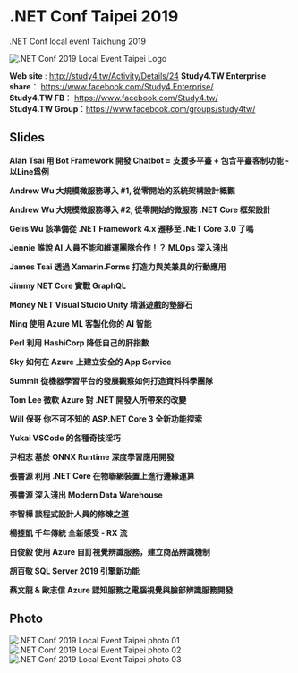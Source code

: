 # .NET Conf Taipei 2019

.NET Conf local event Taichung 2019

![.NET Conf 2019 Local Event Taipei Logo](https://distudio.blob.core.windows.net/study4tw/1569243752.13771.png)

**Web site** : http://study4.tw/Activity/Details/24 
**Study4.TW Enterprise share**： https://www.facebook.com/Study4.Enterprise/​  
**Study4.TW FB**： https://www.facebook.com/Study4.tw/  
**Study4.TW Group**：https://www.facebook.com/groups/study4tw/  

## Slides

**Alan Tsai 用 Bot Framework 開發 Chatbot = 支援多平臺 + 包含平臺客制功能 - 以Line爲例**

**Andrew Wu 大規模微服務導入 #1, 從零開始的系統架構設計概觀**

**Andrew Wu 大規模微服務導入 #2, 從零開始的微服務 .NET Core 框架設計**

**Gelis Wu 該準備從 .NET Framework 4.x 遷移至 .NET Core 3.0 了嗎**

**Jennie 誰說 AI 人員不能和維運團隊合作！？ MLOps 深入淺出**

**James Tsai 透過 Xamarin.Forms 打造力與美兼具的行動應用**

**Jimmy NET Core 實戰 GraphQL**

**Money NET Visual Studio Unity 精湛遊戲的墊腳石**

**Ning 使用 Azure ML 客製化你的 AI 智能**

**Perl 利用 HashiCorp 降低自己的肝指數**

**Sky 如何在 Azure 上建立安全的 App Service**

**Summit 從機器學習平台的發展觀察如何打造資料科學團隊**

**Tom Lee 微軟 Azure 對 .NET 開發人所帶來的改變**

**Will 保哥 你不可不知的 ASP.NET Core 3 全新功能探索**

**Yukai VSCode 的各種奇技淫巧**

**尹相志 基於 ONNX Runtime 深度學習應用開發**

**張書源 利用 .NET Core 在物聯網裝置上進行邊緣運算**

**張書源 深入淺出 Modern Data Warehouse**

**李智樺 談程式設計人員的修煉之道**

**楊捷凱 千年傳統 全新感受 - RX 流**

**白俊毅 使用 Azure 自訂視覺辨識服務，建立商品辨識機制**

**胡百敬 SQL Server 2019 引擎新功能**

**蔡文龍 & 歐志信 Azure 認知服務之電腦視覺與臉部辨識服務開發**


## Photo

![.NET Conf 2019 Local Event Taipei photo 01](https://distudio.blob.core.windows.net/study4tw/dotnetconf001.jpg)
![.NET Conf 2019 Local Event Taipei photo 02](https://distudio.blob.core.windows.net/study4tw/dotnetconf002.jpg)
![.NET Conf 2019 Local Event Taipei photo 03](https://distudio.blob.core.windows.net/study4tw/dotnetconf003.jpg)
